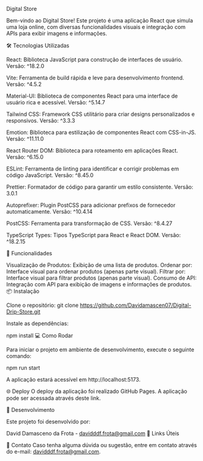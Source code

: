 Digital Store

Bem-vindo ao Digital Store! Este projeto é uma aplicação React que simula uma loja online, com diversas funcionalidades visuais e integração com APIs para exibir imagens e informações.

🛠️ Tecnologias Utilizadas

React: Biblioteca JavaScript para construção de interfaces de usuário. Versão: ^18.2.0

Vite: Ferramenta de build rápida e leve para desenvolvimento frontend. Versão: ^4.5.2

Material-UI: Biblioteca de componentes React para uma interface de usuário rica e acessível. Versão: ^5.14.7

Tailwind CSS: Framework CSS utilitário para criar designs personalizados e responsivos. Versão: ^3.3.3

Emotion: Biblioteca para estilização de componentes React com CSS-in-JS. Versão: ^11.11.0

React Router DOM: Biblioteca para roteamento em aplicações React. Versão: ^6.15.0

ESLint: Ferramenta de linting para identificar e corrigir problemas em código JavaScript. Versão: ^8.45.0

Prettier: Formatador de código para garantir um estilo consistente. Versão: 3.0.1

Autoprefixer: Plugin PostCSS para adicionar prefixos de fornecedor automaticamente. Versão: ^10.4.14

PostCSS: Ferramenta para transformação de CSS. Versão: ^8.4.27

TypeScript Types: Tipos TypeScript para React e React DOM. Versão: ^18.2.15

🚀 Funcionalidades

Visualização de Produtos: Exibição de uma lista de produtos.
Ordenar por: Interface visual para ordenar produtos (apenas parte visual).
Filtrar por: Interface visual para filtrar produtos (apenas parte visual).
Consumo de API: Integração com API para exibição de imagens e informações de produtos.
📦 Instalação

Clone o repositório:
git clone https://github.com/Davidamascen07/Digital-Drip-Store.git

Instale as dependências:

npm install
💻 Como Rodar

Para iniciar o projeto em ambiente de desenvolvimento, execute o seguinte comando:

npm run start

A aplicação estará acessível em http://localhost:5173.

🌐 Deploy
O deploy da aplicação foi realizado GitHub Pages. A aplicação pode ser acessada através deste link.

👥 Desenvolvimento

Este projeto foi desenvolvido por:

David Damasceno da Frota - davidddf.frota@gmail.com
🔗 Links Úteis


📧 Contato
Caso tenha alguma dúvida ou sugestão, entre em contato através do e-mail: davidddf.frota@gmail.com.
